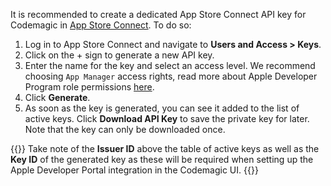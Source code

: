 ---
---

It is recommended to create a dedicated App Store Connect API key for Codemagic in [App Store Connect](https://appstoreconnect.apple.com/access/api). To do so:

1. Log in to App Store Connect and navigate to **Users and Access > Keys**.
2. Click on the + sign to generate a new API key.
3. Enter the name for the key and select an access level. We recommend choosing `App Manager` access rights, read more about Apple Developer Program role permissions [here](https://help.apple.com/app-store-connect/#/deve5f9a89d7).
4. Click **Generate**.
5. As soon as the key is generated, you can see it added to the list of active keys. Click **Download API Key** to save the private key for later. Note that the key can only be downloaded once.

{{<notebox >}}
Take note of the **Issuer ID** above the table of active keys as well as the **Key ID** of the generated key as these will be required when setting up the Apple Developer Portal integration in the Codemagic UI.
{{</notebox>}}
